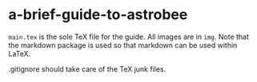 # a-brief-guide-to-astrobee

`main.tex` is the sole TeX file for the guide. All images are in `img`. Note that the markdown package is used so that markdown
can be used within LaTeX.

.gitignore should take care of the TeX junk files.
